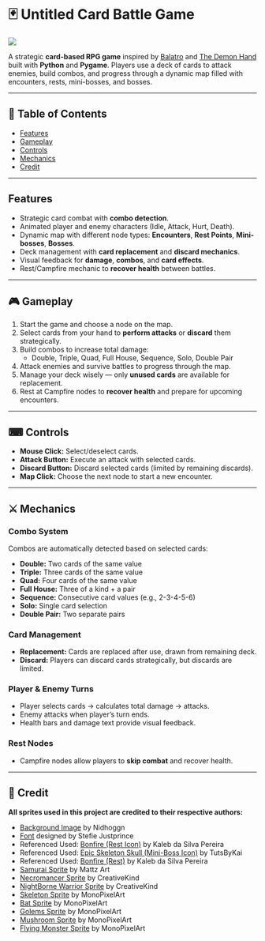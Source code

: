 # 🃏 Untitled Card Battle Game

![](https://github.com/Undeacl/Untitled-Game/blob/main/Images/Untitled%20Game%20Preview.gif)  

A strategic **card-based RPG game** inspired by [Balatro](https://store.steampowered.com/app/2379780/Balatro/) and [The Demon Hand](https://www.leagueoflegends.com/en-us/news/game-updates/the-demons-hand/) built with **Python** and **Pygame**. Players use a deck of cards to attack enemies, build combos, and progress through a dynamic map filled with encounters, rests, mini-bosses, and bosses.

---

## 🚀 Table of Contents
- [Features](#features)  
- [Gameplay](#gameplay)  
- [Controls](#controls)  
- [Mechanics](#mechanics)  
- [Credit](#credit)  

---

## Features
- Strategic card combat with **combo detection**.  
- Animated player and enemy characters (Idle, Attack, Hurt, Death).  
- Dynamic map with different node types: **Encounters**, **Rest Points**, **Mini-bosses**, **Bosses**.  
- Deck management with **card replacement** and **discard mechanics**.  
- Visual feedback for **damage**, **combos**, and **card effects**.  
- Rest/Campfire mechanic to **recover health** between battles.  

---

## 🎮 Gameplay
1. Start the game and choose a node on the map.  
2. Select cards from your hand to **perform attacks** or **discard** them strategically.  
3. Build combos to increase total damage:
   - Double, Triple, Quad, Full House, Sequence, Solo, Double Pair  
4. Attack enemies and survive battles to progress through the map.  
5. Manage your deck wisely — only **unused cards** are available for replacement.  
6. Rest at Campfire nodes to **recover health** and prepare for upcoming encounters.  

---

## ⌨ Controls
- **Mouse Click:** Select/deselect cards.  
- **Attack Button:** Execute an attack with selected cards.  
- **Discard Button:** Discard selected cards (limited by remaining discards).  
- **Map Click:** Choose the next node to start a new encounter.  

---

## ⚔ Mechanics
### Combo System
Combos are automatically detected based on selected cards:
- **Double:** Two cards of the same value  
- **Triple:** Three cards of the same value  
- **Quad:** Four cards of the same value  
- **Full House:** Three of a kind + a pair  
- **Sequence:** Consecutive card values (e.g., 2-3-4-5-6)  
- **Solo:** Single card selection  
- **Double Pair:** Two separate pairs  

### Card Management
- **Replacement:** Cards are replaced after use, drawn from remaining deck.  
- **Discard:** Players can discard cards strategically, but discards are limited.  

### Player & Enemy Turns
- Player selects cards → calculates total damage → attacks.  
- Enemy attacks when player’s turn ends.  
- Health bars and damage text provide visual feedback.  

### Rest Nodes
- Campfire nodes allow players to **skip combat** and recover health.  

---

## 🎨 Credit
**All sprites used in this project are credited to their respective authors:**
- [Background Image](https://opengameart.org/content/backgrounds-3) by Nidhoggn
- [Font](https://fonts.google.com/specimen/Pixelify+Sans) designed by Stefie Justprince
- Referenced Used: [Bonfire (Rest Icon)](https://www.vecteezy.com/vector-art/9877856-pixel-art-bonfire-june-party-bonfire-vector-icon-for-8bit-game-on-white-background) by Kaleb da Silva Pereira
- Referenced Used: [Epic Skeleton Skull (Mini-Boss Icon)](https://www.youtube.com/watch?v=H_ZlJe-pERI) by TutsByKai
- Referenced Used: [Bonfire (Rest)](https://www.vecteezy.com/vector-art/9877856-pixel-art-bonfire-june-party-bonfire-vector-icon-for-8bit-game-on-white-background) by Kaleb da Silva Pereira
- [Samurai Sprite](https://xzany.itch.io/samurai-2d-pixel-art) by Mattz Art
- [Necromancer Sprite](https://creativekind.itch.io/necromancer-free) by CreativeKind
- [NightBorne Warrior Sprite](https://creativekind.itch.io/nightborne-warrior) by CreativeKind
- [Skeleton Sprite](https://monopixelart.itch.io/skeletons-pack) by MonoPixelArt
- [Bat Sprite](https://monopixelart.itch.io/dark-fantasy-enemies-asset-pack) by MonoPixelArt
- [Golems Sprite](https://monopixelart.itch.io/golems-pack) by MonoPixelArt
- [Mushroom Sprite](https://monopixelart.itch.io/forest-monsters-pixel-art) by MonoPixelArt
- [Flying Monster Sprite](https://monopixelart.itch.io/flying-enemies) by MonoPixelArt
